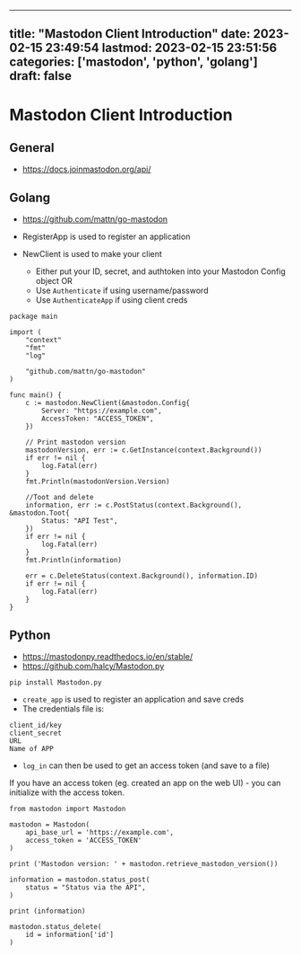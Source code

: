 
---
title: "Mastodon Client Introduction"
date: 2023-02-15 23:49:54
lastmod: 2023-02-15 23:51:56
categories: ['mastodon', 'python', 'golang']
draft: false
---


# Mastodon Client Introduction
## General
* https://docs.joinmastodon.org/api/

## Golang
* https://github.com/mattn/go-mastodon

* RegisterApp is used to register an application
* NewClient is used to make your client
  * Either put your ID, secret, and authtoken into your Mastodon Config object OR
  * Use `Authenticate` if using username/password
  * Use `AuthenticateApp` if using client creds

```
package main

import (
	"context"
	"fmt"
	"log"

	"github.com/mattn/go-mastodon"
)

func main() {
	c := mastodon.NewClient(&mastodon.Config{
		Server: "https://example.com",
		AccessToken: "ACCESS_TOKEN",
	})

	// Print mastodon version
	mastodonVersion, err := c.GetInstance(context.Background())
	if err != nil {
		log.Fatal(err)
	}
	fmt.Println(mastodonVersion.Version)

	//Toot and delete
	information, err := c.PostStatus(context.Background(), &mastodon.Toot{
		Status: "API Test",
	})
	if err != nil {
		log.Fatal(err)
	}
	fmt.Println(information)

	err = c.DeleteStatus(context.Background(), information.ID)
	if err != nil {
		log.Fatal(err)
	}
}
```

## Python
* https://mastodonpy.readthedocs.io/en/stable/
* https://github.com/halcy/Mastodon.py

```
pip install Mastodon.py
```

* `create_app` is used to register an application and save creds
* The credentials file is:
```
client_id/key
client_secret
URL
Name of APP
```
* `log_in` can then be used to get an access token (and save to a file)

If you have an access token (eg. created an app on the web UI) - you can initialize with the access token.

```
from mastodon import Mastodon

mastodon = Mastodon(
    api_base_url = 'https://example.com',
    access_token = 'ACCESS_TOKEN'
)

print ('Mastodon version: ' + mastodon.retrieve_mastodon_version())

information = mastodon.status_post(
    status = "Status via the API",
)

print (information)

mastodon.status_delete(
    id = information['id']
)
```

<!-- #public #mastodon #python #golang -->

<!-- {BearID:F04844D6-8BB1-4F64-9B5B-29E73A8A6EFD-3217-000003D85C8A7AF0} -->
